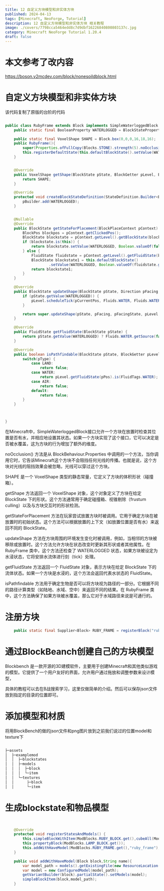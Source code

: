 ```yaml
---
title: 12 自定义方块模型和非实体方块
published: 2024-04-13
tags: [Minecraft, NeoForge, Tutorial]
description: 12 自定义方块模型和非实体方块 相关教程
image: ./covers/7798cca5464edd8c7d9dbf16226840800803137c.jpg
category: Minecraft NeoForge Tutorial 1.20.4
draft: false
---
```

# 本文参考了改内容

https://boson.v2mcdev.com/block/nonesoildblock.html


# 自定义方块模型和非实体方块

该代码复制了原版的台阶的代码

```java

public class RubyFrame extends Block implements SimpleWaterloggedBlock {
    public static final BooleanProperty WATERLOGGED = BlockStateProperties.WATERLOGGED;

    public static final VoxelShape SHAPE = Block.box(0,0,0,16,18,16);
    public RubyFrame(){
        super(Properties.ofFullCopy(Blocks.STONE).strength(5).noOcclusion());
        this.registerDefaultState(this.defaultBlockState().setValue(WATERLOGGED, Boolean.valueOf(false)));
    }


    @Override
    public VoxelShape getShape(BlockState pState, BlockGetter pLevel, BlockPos pPos, CollisionContext pContext) {
        return SHAPE;
    }

    @Override
    protected void createBlockStateDefinition(StateDefinition.Builder<Block, BlockState> pBuilder) {
        pBuilder.add(WATERLOGGED);
    }


    @Nullable
    @Override
    public BlockState getStateForPlacement(BlockPlaceContext pContext) {
        BlockPos blockpos = pContext.getClickedPos();
        BlockState blockstate = pContext.getLevel().getBlockState(blockpos);
        if (blockstate.is(this)) {
            return blockstate.setValue(WATERLOGGED, Boolean.valueOf(false));
        } else {
            FluidState fluidstate = pContext.getLevel().getFluidState(blockpos);
            BlockState blockstate1 = this.defaultBlockState()
                    .setValue(WATERLOGGED, Boolean.valueOf(fluidstate.getType() == Fluids.WATER));
            return blockstate1;
        }
    }

    @Override
    public BlockState updateShape(BlockState pState, Direction pFacing, BlockState pFacingState, LevelAccessor pLevel, BlockPos pCurrentPos, BlockPos pFacingPos) {
        if (pState.getValue(WATERLOGGED)) {
            pLevel.scheduleTick(pCurrentPos, Fluids.WATER, Fluids.WATER.getTickDelay(pLevel));
        }

        return super.updateShape(pState, pFacing, pFacingState, pLevel, pCurrentPos, pFacingPos);
    }

    @Override
    public FluidState getFluidState(BlockState pState) {
        return pState.getValue(WATERLOGGED) ? Fluids.WATER.getSource(false) : super.getFluidState(pState);
    }

    @Override
    public boolean isPathfindable(BlockState pState, BlockGetter pLevel, BlockPos pPos, PathComputationType pType) {
        switch(pType) {
            case LAND:
                return false;
            case WATER:
                return pLevel.getFluidState(pPos).is(FluidTags.WATER);
            case AIR:
                return false;
            default:
                return false;
        }
    }



}


```

在Minecraft中，SimpleWaterloggedBlock接口允许一个方块在放置时检查其位置是否有水，并相应地设置其状态。如果一个方块实现了这个接口，它可以决定是否被水覆盖，这为方块的行为增加了额外的维度。

noOcclusion() 方法是从 BlockBehaviour.Properties 中调用的一个方法，当你调用它时，它告诉Minecraft这个方块不会阻挡任何光线的传播。也就是说，这个方块对光线的阻挡效果会被忽略，光线可以穿过这个方块。

SHAPE 是一个 VoxelShape 类型的静态常量，它定义了方块的体积形状（碰撞箱）。

getShape 方法返回一个 VoxelShape 对象，这个对象定义了方块在给定 BlockState 下的形状。这个方法通常用于确定碰撞箱、视锥剔除（frustum culling）以及与方块交互时的形状检测。

getStateForPlacement 方法在玩家尝试放置方块时被调用。它用于确定方块在被放置时的初始状态。这个方法可以根据放置的上下文（如放置位置是否有水）来返回不同的 BlockState。

updateShape 方法在方块周围的环境发生变化时被调用，例如，当相邻的方块被移除或放置时。这个方法允许方块在状态改变时更新其形状或者其他属性。在 RubyFrame 类中，这个方法还检查了 WATERLOGGED 状态，如果方块被设定为水浸状态，它将安排水流体进行刻（tick）处理。

getFluidState 方法返回一个 FluidState 对象，表示方块在给定 BlockState 下的流体状态。如果一个方块是水浸的，这个方法会返回代表水状态的 FluidState。

isPathfindable 方法用于确定生物是否可以将方块视为路径的一部分。它根据不同的路径计算类型（如陆地、水域、空中）来返回不同的结果。在 RubyFrame 类中，这个方法确保了如果方块被水覆盖，那么它对于水域路径来说是可通行的。


# 注册方块

```java
    public static final Supplier<Block> RUBY_FRAME = registerBlock("ruby_frame", RubyFrame::new);

```

# 通过BlockBeanch创建自己的方块模型

Blockbench 是一款开源的3D建模软件，主要用于创建Minecraft和其他类似游戏的模型。它提供了一个用户友好的界面，允许用户通过拖放和调整参数来设计模型，

具体的教程可以去在B战搜索学习，这里仅做简单的介绍。然后可以保存json文件放到指定的目录的位置即可。

# 添加模型和材质

将用BlockBench的做的json文件和png图片放到之前我们说过的位置model和texture下

```java

├─assets
│  ├─examplemod
│  │  ├─blockstates
│  │  ├─models
│  │  │  ├─block
│  │  │  └─item
│  │  └─textures
│  │      ├─block
│  │      └─item

```


# 生成blockstate和物品模型

```java


    @Override
    protected void registerStatesAndModels() {
        this.simpleBlockWithItem(ModBlocks.RUBY_BLOCK.get(),cubeAll(ModBlocks.RUBY_BLOCK.get()));
        this.propertyBlock(ModBlocks.LAMP_BLOCK.get());
        this.addWithHaveModel(ModBlocks.RUBY_FRAME.get(),"ruby_frame");
    }

    public void addWithHaveModel(Block block,String name){
        var model_path = models().getExistingFile(new ResourceLocation(ExampleMod.MODID,name));
        var model = new ConfiguredModel(model_path);
        getVariantBuilder(block).partialState().setModels(model);
        simpleBlockItem(block,model_path);
    }
```